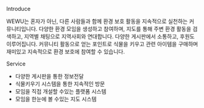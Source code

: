 
Introduce 

WEWU는 혼자가 아닌, 다른 사람들과 함께 환경 보호 활동을 지속적으로 실천하는 커뮤니티입니다. 
다양한 환경 모임을 생성하고 참여하며, 지도를 통해 주변 환경 활동을 검색하고, 지역별 채팅으로 지역사회와 연대합니다.
다양한 게시판에서 소통하고, 후원도 이루어집니다.
커뮤니티 활동으로 얻는 포인트로 식물을 키우고 관련 아이템을 구매하며 재미있고 지속적으로 환경 보호에 참여할 수 있습니다.

Service

- 다양한 게시판을 통한 정보전달
- 식물키우기 시스템을 통한 지속적인 방문
- 모임을 직접 개설할 수있는 플랫폼 시스템
- 모임을 한눈에 볼 수있는 지도 시스템

